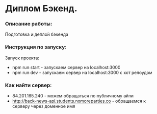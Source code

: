 # Диплом Бэкенд.

### Описание работы:
Подготовка и деплой бэкенда

### Инструкция по запуску:
Запуск проекта:
*  npm run start - запускаем сервер на localhost:3000
*  npm run dev - запускаем сервер на localhost:3000 с хот релоудом

### Как найти сервер:
*  84.201.165.240 - можем обращаться по публичному айпи
*  http://back-news-api.students.nomoreparties.co - обращаемся к серверу через доменное имя
